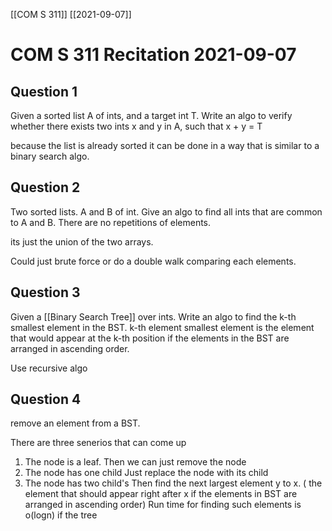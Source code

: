 [[COM S 311]] [[2021-09-07]]

# COM S 311 Recitation 2021-09-07


## Question 1

Given a sorted list A of ints, and a target int T. Write an algo to verify whether there exists two ints x and y in A, such that x + y = T

because the list is already sorted it can be done in a way that is similar to a binary search algo.

## Question 2

Two sorted lists. A and B of int. Give an algo to find all ints that are common to A and B. There are no repetitions of elements.

its just the union of the two arrays.

Could just brute force or do a double walk comparing each elements.

## Question 3

Given a [[Binary Search Tree]] over ints. Write an algo to find the k-th smallest element in the BST. 
k-th element smallest element is the element that would appear at the k-th position if the elements in the BST are arranged in ascending order. 

Use recursive algo 

## Question 4

remove an element from a BST.

There are three senerios that can come up

1. The node is a leaf.
	Then we can just remove the node
1. The node has one child
	Just replace the node with its child 
1. The node has two child's
	Then  find the next largest element y to x. ( the element that should appear right after x if the elements in BST are arranged in ascending order) Run time for finding such elements is o(logn) if the tree 
